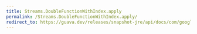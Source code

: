 ```yaml
---
title: Streams.DoubleFunctionWithIndex.apply
permalink: /Streams.DoubleFunctionWithIndex.apply/
redirect_to: https://guava.dev/releases/snapshot-jre/api/docs/com/google/common/collect/Streams.DoubleFunctionWithIndex.html#apply-double-long-
---
```


